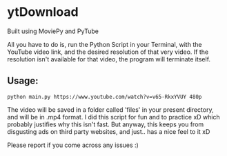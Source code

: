 # ytDownload
Built using MoviePy and PyTube

All you have to do is, run the Python Script in your Terminal, with the YouTube video link, and the desired resolution of that very video. If the resolution isn't available for that video, the program will terminate itself.

## Usage:
```
python main.py https://www.youtube.com/watch?v=v65-RkxYVUY 480p
```

The video will be saved in a folder called 'files' in your present directory, and will be in .mp4 format.
I did this script for fun and to practice xD which probably justifies why this isn't fast. But anyway, this keeps you from disgusting ads on third party websites, and just.. has a nice feel to it xD

Please report if you come across any issues :)
